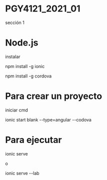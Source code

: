 # PGY4121_2021_01
sección 1

# Node.js

instalar

npm install -g ionic

npm install -g cordova


# Para crear un proyecto
iniciar cmd

ionic start blank --type=angular --codova

# Para ejecutar
ionic serve

o

ionic serve --lab

